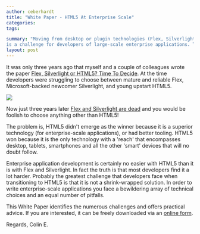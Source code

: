 ```yaml
---
author: ceberhardt
title: "White Paper - HTML5 At Enterprise Scale"
categories: 
tags:

summary: "Moving from desktop or plugin technologies (Flex, Silverlight, Java Applets) to HTML5 
is a challenge for developers of large-scale enterprise applications. This White Paper discusses the challenges and offers potential solutions."
layout: post
---
```


It was only three years ago that myself and a couple of colleagues wrote the paper [Flex, Silverlight or HTML5? Time To Decide](http://www.scottlogic.com/blog/2011/05/05/flex-silverlight-html5-time-to-decide.html). At the time developers were struggling to choose between mature and reliable Flex, Microsoft-backed newcomer Silverlight, and young upstart HTML5.

<img src="{{ site.baseurl }}/ceberhardt/assets/HTML5-tech-cloud.png"></img>

Now just three years later [Flex and Silverlight are dead](http://www.scottlogic.com/blog/2011/11/14/the-untimely-demise-of-the-plugin-and-how-lob-developments-will-suffer.html) and you would be foolish to choose anything other than HTML5!

The problem is, HTML5 didn't emerge as the winner because it is a superior technology (for enterprise-scale applications), or had better tooling. HTML5 won because it is the only technology with a 'reach' that encompasses desktop, tablets, smartphones and all the other 'smart' devices that will no doubt follow.

Enterprise application development is certainly no easier with HTML5 than it is with Flex and Silverlight. In fact the truth is that most developers find it a lot harder. Probably the greatest challenge that developers face when transitioning to HTML5 is that it is not a shrink-wrapped solution. In order to write enterprise-scale applications you face a bewildering array of technical choices and an equal number of pitfalls.

This White Paper identifies the numerous challenges and offers practical advice. If you are interested, it can be freely downloaded via an [online form](http://www.scottlogic.com/whitepaper/html5-at-enterprise-scale/).

Regards, Colin E.


